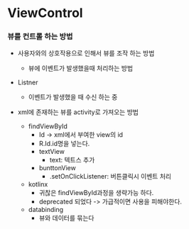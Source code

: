 # ViewControl

### 뷰를 컨트롤 하는 방법
- 사용자와의 상호작용으로 인해서 뷰를 조작 하는 방법
	- 뷰에 이벤트가 발생했을때 처리하는 방법
- Listner
	- 이벤트가 발생했을 때 수신 하는 중
	
- xml에 존재하는 뷰를 activity로 가져오는 방법
	- findViewById
		- Id -> xml에서 부여한 view의 id
		- R.Id.id명을 넣는다.
		- textView
			- text: 텍트스 추가
		- bunttonView
			- .setOnClickListener: 버튼클릭시 이벤트 처리
	- kotlinx
		- 귀찮은 findViewById과정을 생략가능 하다.
		- deprecated 되었다 -> 가급적이면 사용을 피해야한다.
	- databinding
		- 뷰와 데이터를 묶는다
		
